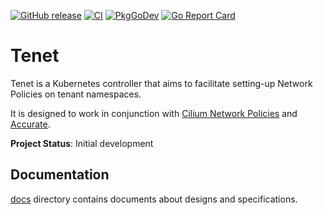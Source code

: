 [![GitHub release](https://img.shields.io/github/release/cybozu-go/tenet.svg?maxAge=60)][releases]
[![CI](https://github.com/cybozu-go/tenet/actions/workflows/ci.yaml/badge.svg)](https://github.com/cybozu-go/tenet/actions/workflows/ci.yaml)
[![PkgGoDev](https://pkg.go.dev/badge/github.com/cybozu-go/tenet?tab=overview)](https://pkg.go.dev/github.com/cybozu-go/tenet?tab=overview)
[![Go Report Card](https://goreportcard.com/badge/github.com/cybozu-go/tenet)](https://goreportcard.com/report/github.com/cybozu-go/tenet)

Tenet
=====

Tenet is a Kubernetes controller that aims to facilitate setting-up Network Policies on tenant namespaces.

It is designed to work in conjunction with [Cilium Network Policies](https://docs.cilium.io/en/stable/policy/) and [Accurate](https://cybozu-go.github.io/accurate/).


**Project Status**: Initial development

## Documentation

[docs](docs/) directory contains documents about designs and specifications.

[releases]: https://github.com/cybozu-go/tenet/releases

